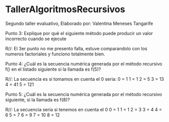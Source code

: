 # TallerAlgoritmosRecursivos
Segundo taller evaluativo, Elaborado por: Valentina Meneses Tangarife

Punto 3: Explique por qué el siguiente método puede producir un valor incorrecto cuando se ejecute

  R//: El 3er punto no me presento falla, estuve comparandolo con los numeros factoriales y funciono totalmente bien.

Punto 4: ¿Cuál es la secuencia numérica generada por el método recursivo f() en el listado siguiente si la llamada es f(5)?

  R//: La secuencia es si tomamos en cuenta el 0 seria:
        0 = 1 
        1 = 1
        2 = 5
        3 = 13 
        4 = 41
        5 = 121
        
Punto 5: ¿Cuál es la secuencia numérica generada por el método recursivo siguiente, si la llamada es f(8)?

  R//: La secuencia seria si tenemos en cuenta el 0 
        0 = 1
        1 = 1
        2 = 3
        3 = 4
        4 = 6
        5 = 7 
        6 = 9 
        7 = 10 
        8 = 12  
